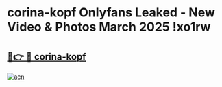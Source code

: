 # corina-kopf Onlyfans Leaked - New Video & Photos March 2025 !xo1rw

# <h2><a href="https://ty95wi.iuczelnia.edu.pl?title=corina-kopf&ref=xo1rw">🔗👉 🔴 corina-kopf</a></h2>

[![acn](https://github.com/user-attachments/assets/0f9c940e-d8b0-45ae-aac7-cd30a18b3e1c)](https://ty95wi.iuczelnia.edu.pl?title=corina-kopf&ref=xo1rw)

